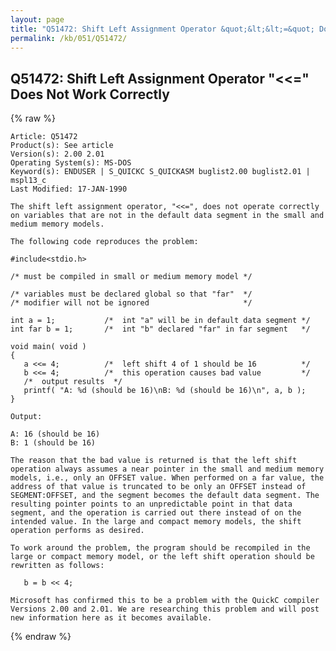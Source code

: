 ```yaml
---
layout: page
title: "Q51472: Shift Left Assignment Operator &quot;&lt;&lt;=&quot; Does Not Work Correctly"
permalink: /kb/051/Q51472/
---
```


## Q51472: Shift Left Assignment Operator &quot;&lt;&lt;=&quot; Does Not Work Correctly

{% raw %}

	Article: Q51472
	Product(s): See article
	Version(s): 2.00 2.01
	Operating System(s): MS-DOS
	Keyword(s): ENDUSER | S_QUICKC S_QUICKASM buglist2.00 buglist2.01 | mspl13_c
	Last Modified: 17-JAN-1990
	
	The shift left assignment operator, "<<=", does not operate correctly
	on variables that are not in the default data segment in the small and
	medium memory models.
	
	The following code reproduces the problem:
	
	#include<stdio.h>
	
	/* must be compiled in small or medium memory model */
	
	/* variables must be declared global so that "far"  */
	/* modifier will not be ignored                     */
	
	int a = 1;           /*  int "a" will be in default data segment */
	int far b = 1;       /*  int "b" declared "far" in far segment   */
	
	void main( void )
	{
	   a <<= 4;          /*  left shift 4 of 1 should be 16          */
	   b <<= 4;          /*  this operation causes bad value         */
	   /*  output results  */
	   printf( "A: %d (should be 16)\nB: %d (should be 16)\n", a, b );
	}
	
	Output:
	
	A: 16 (should be 16)
	B: 1 (should be 16)
	
	The reason that the bad value is returned is that the left shift
	operation always assumes a near pointer in the small and medium memory
	models, i.e., only an OFFSET value. When performed on a far value, the
	address of that value is truncated to be only an OFFSET instead of
	SEGMENT:OFFSET, and the segment becomes the default data segment. The
	resulting pointer points to an unpredictable point in that data
	segment, and the operation is carried out there instead of on the
	intended value. In the large and compact memory models, the shift
	operation performs as desired.
	
	To work around the problem, the program should be recompiled in the
	large or compact memory model, or the left shift operation should be
	rewritten as follows:
	
	   b = b << 4;
	
	Microsoft has confirmed this to be a problem with the QuickC compiler
	Versions 2.00 and 2.01. We are researching this problem and will post
	new information here as it becomes available.

{% endraw %}
